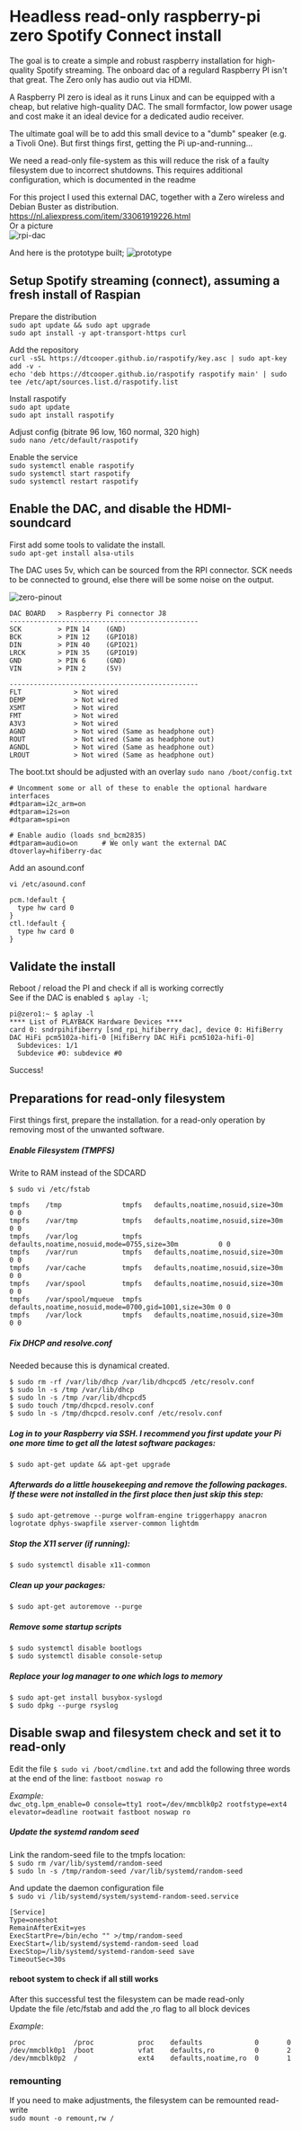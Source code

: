 # Headless read-only raspberry-pi zero Spotify Connect install
The goal is to create a simple and robust raspberry installation for high-quality Spotify streaming. The onboard dac of a regulard Raspberry PI isn't that great. The Zero only has audio out via HDMI.

A Raspberry PI zero is ideal as it runs Linux and can be equipped with a cheap, but relative high-quality DAC. The small formfactor, low power usage and cost make it an ideal device for a dedicated audio receiver.

The ultimate goal will be to add this small device to a "dumb" speaker (e.g. a Tivoli One). But first things first, getting the Pi up-and-running...

We need a read-only file-system as this will reduce the risk of a faulty filesystem due to incorrect shutdowns. This requires additional configuration, which is documented in the readme

For this project I used this external DAC, together with a Zero wireless and Debian Buster as distribution.
https://nl.aliexpress.com/item/33061919226.html   
Or a picture\
![rpi-dac](./images/rpi-dac.jpg)

And here is the prototype built;
![prototype](./images/dac-prototype.jpg) 






## Setup Spotify streaming (connect), assuming a fresh install of Raspian
Prepare the distribution\
`sudo apt update && sudo apt upgrade`\
`sudo apt install -y apt-transport-https curl`

Add the repository\
`curl -sSL https://dtcooper.github.io/raspotify/key.asc | sudo apt-key add -v -`\
`echo 'deb https://dtcooper.github.io/raspotify raspotify main' | sudo tee /etc/apt/sources.list.d/raspotify.list`

Install raspotify\
`sudo apt update`\
`sudo apt install raspotify`

Adjust config (bitrate 96 low, 160 normal, 320 high)\
`sudo nano /etc/default/raspotify`

Enable the service\
`sudo systemctl enable raspotify`\
`sudo systemctl start raspotify`\
`sudo systemctl restart raspotify`



## Enable the DAC, and disable the HDMI-soundcard
First add some tools to validate the install.\
`sudo apt-get install alsa-utils`

The DAC uses 5v, which can be sourced from the RPI connector.
SCK needs to be connected to ground, else there will be some noise on the output.

![zero-pinout](./images/zero-pinout.png) 

```
DAC BOARD   > Raspberry Pi connector J8
-----------------------------------------------
SCK         > PIN 14    (GND)
BCK         > PIN 12    (GPIO18)
DIN         > PIN 40    (GPIO21)
LRCK        > PIN 35    (GPIO19)
GND         > PIN 6     (GND)
VIN         > PIN 2     (5V)

-----------------------------------------------
FLT             > Not wired 
DEMP            > Not wired 
XSMT            > Not wired 
FMT             > Not wired 
A3V3            > Not wired 
AGND            > Not wired (Same as headphone out) 
ROUT            > Not wired (Same as headphone out)
AGNDL           > Not wired (Same as headphone out)
LROUT           > Not wired (Same as headphone out)
```

The boot.txt should be adjusted with an overlay
`sudo nano /boot/config.txt`


```
# Uncomment some or all of these to enable the optional hardware interfaces
#dtparam=i2c_arm=on
#dtparam=i2s=on
#dtparam=spi=on

# Enable audio (loads snd_bcm2835)
#dtparam=audio=on      # We only want the external DAC
dtoverlay=hifiberry-dac
```


Add an asound.conf 

`vi /etc/asound.conf`

```
pcm.!default {
  type hw card 0
}
ctl.!default {
  type hw card 0
}
```




## Validate the install
Reboot / reload the PI and check if all is working correctly\
See if the DAC is enabled `$ aplay -l`;

```
pi@zero1:~ $ aplay -l
**** List of PLAYBACK Hardware Devices ****
card 0: sndrpihifiberry [snd_rpi_hifiberry_dac], device 0: HifiBerry DAC HiFi pcm5102a-hifi-0 [HifiBerry DAC HiFi pcm5102a-hifi-0]
  Subdevices: 1/1
  Subdevice #0: subdevice #0
```
Success!



## Preparations for read-only filesystem
First things first, prepare the installation. for a read-only operation by removing most of the unwanted software.

##### Enable Filesystem (TMPFS)
Write to RAM instead of the SDCARD

`$ sudo vi /etc/fstab`

```
tmpfs    /tmp               tmpfs   defaults,noatime,nosuid,size=30m                    0 0
tmpfs    /var/tmp           tmpfs   defaults,noatime,nosuid,size=30m                    0 0
tmpfs    /var/log           tmpfs   defaults,noatime,nosuid,mode=0755,size=30m          0 0
tmpfs    /var/run           tmpfs   defaults,noatime,nosuid,size=30m                    0 0
tmpfs    /var/cache         tmpfs   defaults,noatime,nosuid,size=30m                    0 0
tmpfs    /var/spool         tmpfs   defaults,noatime,nosuid,size=30m                    0 0
tmpfs    /var/spool/mqueue  tmpfs   defaults,noatime,nosuid,mode=0700,gid=1001,size=30m 0 0
tmpfs    /var/lock          tmpfs   defaults,noatime,nosuid,size=30m                    0 0
```

##### Fix DHCP and resolve.conf
Needed because this is dynamical created.

```
$ sudo rm -rf /var/lib/dhcp /var/lib/dhcpcd5 /etc/resolv.conf
$ sudo ln -s /tmp /var/lib/dhcp
$ sudo ln -s /tmp /var/lib/dhcpcd5
$ sudo touch /tmp/dhcpcd.resolv.conf
$ sudo ln -s /tmp/dhcpcd.resolv.conf /etc/resolv.conf
```


##### Log in to your Raspberry via SSH. I recommend you first update your Pi one more time to get all the latest software packages:
`$ sudo apt-get update && apt-get upgrade`
##### Afterwards do a little housekeeping and remove the following packages. If these were not installed in the first place then just skip this step:
`$ sudo apt-getremove --purge wolfram-engine triggerhappy anacron logrotate dphys-swapfile xserver-common lightdm`
##### Stop the X11 server (if running):
`$ sudo systemctl disable x11-common`
##### Clean up your packages:
`$ sudo apt-get autoremove --purge`
##### Remove some startup scripts
`$ sudo systemctl disable bootlogs`\
`$ sudo systemctl disable console-setup`



##### Replace your log manager to one which logs to memory
`$ sudo apt-get install busybox-syslogd`\
`$ sudo dpkg --purge rsyslog`



## Disable swap and filesystem check and set it to read-only
Edit the file `$ sudo vi /boot/cmdline.txt` and add the following three words at the end of the line: `fastboot noswap ro`

_Example:_\
`dwc_otg.lpm_enable=0 console=tty1 root=/dev/mmcblk0p2 rootfstype=ext4 elevator=deadline rootwait fastboot noswap ro`


##### Update the systemd random seed
Link the random-seed file to the tmpfs location:\
`$ sudo rm /var/lib/systemd/random-seed`\
`$ sudo ln -s /tmp/random-seed /var/lib/systemd/random-seed`

And update the daemon configuration file\
`$ sudo vi /lib/systemd/system/systemd-random-seed.service`

```
[Service]
Type=oneshot
RemainAfterExit=yes
ExecStartPre=/bin/echo "" >/tmp/random-seed
ExecStart=/lib/systemd/systemd-random-seed load
ExecStop=/lib/systemd/systemd-random-seed save
TimeoutSec=30s
```


#### reboot system to check if all still works
After this successful test the filesystem can be made read-only\
Update the file /etc/fstab and add the ,ro flag to all block devices

_Example_:
```
proc            /proc           proc    defaults             0       0
/dev/mmcblk0p1  /boot           vfat    defaults,ro          0       2
/dev/mmcblk0p2  /               ext4    defaults,noatime,ro  0       1
```


### remounting
If you need to make adjustments, the filesystem can be remounted read-write\
`sudo mount -o remount,rw /`
